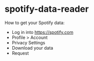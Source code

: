# spotify-data-reader

How to get your Spotify data:

* Log in into https://spotify.com
* Profile > Account
* Privacy Settings
* Download your data
* Request
